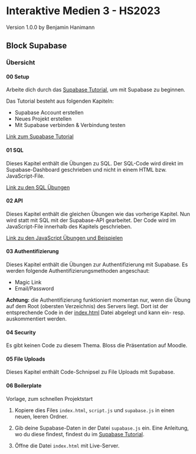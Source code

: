 # Interaktive Medien 3 - HS2023
Version 1.0.0 by Benjamin Hanimann

## Block Supabase

### Übersicht

#### 00 Setup

Arbeite dich durch das [Supabase Tutorial](00_setup/tutorial_supabase.md), um mit Supabase zu beginnen. 

Das Tutorial besteht aus folgenden Kapiteln:

- Supabase Account erstellen
- Neues Projekt erstellen
- Mit Supabase verbinden & Verbindung testen

[Link zum Supabase Tutorial](00_setup/tutorial_supabase.md)

#### 01 SQL

Dieses Kapitel enthält die Übungen zu SQL. Der SQL-Code wird direkt im Supabase-Dashboard geschrieben und nicht in einem HTML bzw. JavaScript-File.

[Link zu den SQL Übungen](01_sql/readme.md)

#### 02 API

Dieses Kapitel enthält die gleichen Übungen wie das vorherige Kapitel. Nun wird statt mit SQL mit der Supabase-API gearbeitet. Der Code wird im JavaScript-File innerhalb des Kapitels geschrieben.

[Link zu den JavaScript Übungen und Beispielen](02_api/readme.md)

#### 03 Authentifizierung

Dieses Kapitel enthält die Übungen zur Authentifizierung mit Supabase. Es werden folgende Authentifizierungsmethoden angeschaut:

- Magic Link
- Email/Password

**Achtung:** die Authentifizierung funktioniert momentan nur, wenn die Übung auf dem Root (obersten Verzeichnis) des Servers liegt. Dort ist der entsprechende Code in der [index.html](index.html) Datei abgelegt und kann ein- resp. auskommentiert werden.

#### 04 Security

Es gibt keinen Code zu diesem Thema. Bloss die Präsentation auf Moodle.

#### 05 File Uploads

Dieses Kapitel enthält Code-Schnipsel zu File Uploads mit Supabase.

#### 06 Boilerplate

Vorlage, zum schnellen Projektstart

1) Kopiere dies Files `index.html`, `script.js` und `supabase.js` in einen neuen, leeren Ordner.

2) Gib deine Supabase-Daten in der Datei `supabase.js` ein. Eine Anleitung, wo du diese findest, findest du im [Supabase Tutorial](00_setup/tutorial_supabase.md).

3) Öffne die Datei `index.html` mit Live-Server.